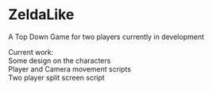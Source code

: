 # ZeldaLike
A Top Down Game for two players currently in development

Current work:<br>
Some design on the characters <br>
Player and Camera movement scripts <br>
Two player split screen script <br>
